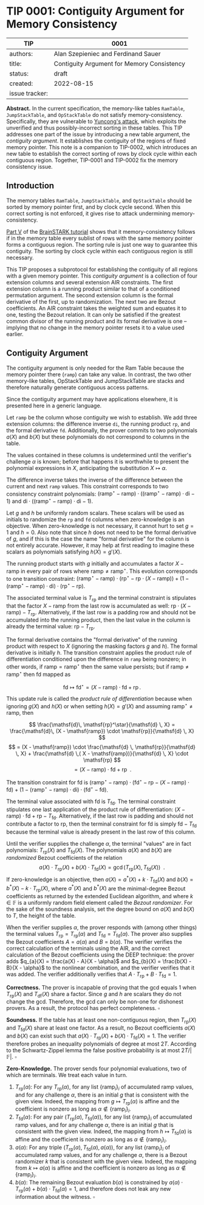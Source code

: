 # TIP 0001: Contiguity Argument for Memory Consistency

| TIP | 0001 |
|-|-|
| authors: | Alan Szepieniec and Ferdinand Sauer |
| title: | Contiguity Argument for Memory Consistency |
| status: | draft |
| created: | 2022-08-15 |
| issue tracker: |  |

**Abstract.** In the current specification, the memory-like tables `RamTable`, `JumpStackTable`, and `OpStackTable` do not satisfy memory-consistency. Specifically, they are vulnerable to [Yuncong's attack](https://github.com/TritonVM/triton-vm/issues/12), which exploits the unverified and thus possibly-incorrect sorting in these tables. This TIP addresses one part of the issue by introducing a new table argument, the *contiguity argument*. It establishes the contiguity of the regions of fixed memory pointer. This note is a companion to TIP-0002, which introduces an new table to establish the correct sorting of rows by clock cycle within each contiguous region. Together, TIP-0001 and TIP-0002 fix the memory consistency issue.

## Introduction

The memory tables `RamTable`, `JumpStackTable`, and `OpStackTable` should be sorted by memory pointer first, and by clock cycle second. When this correct sorting is not enforced, it gives rise to attack undermining memory-consistency.

[Part V](https://aszepieniec.github.io/stark-brainfuck/attack) of the [BrainSTARK tutorial](https://aszepieniec.github.io/stark-brainfuck/) shows that it memory-consistency follows if in the memory table every sublist of rows with the same memory pointer forms a contiguous region. The sorting rule is just one way to guarantee this contiguity. The sorting by clock cycle within each contiguous region is still necessary.

This TIP proposes a subprotocol for establishing the contiguity of all regions with a given memory pointer. This *contiguity argument* is a collection of four extension columns and several extension AIR constraints. The first extension column is a running product similar to that of a conditioned permutation argument. The second extension column is the formal derivative of the first, up to randomization. The next two are Bezout coefficients. An AIR constraint takes the weighted sum and equates it to one, testing the Bezout relation. It can only be satisfied if the greatest common divisor of the running product and its formal derivative is one – implying that no change in the memory pointer resets it to a value used earlier.

## Contiguity Argument

The contiguity argument is only needed for the Ram Table because the memory pointer there (`ramp`) can take any value. In contrast, the two other memory-like tables, OpStackTable and JumpStackTable are stacks and therefore naturally generate contiguous access patterns.

Since the contiguity argument may have applications elsewhere, it is presented here in a generic language.

Let `ramp` be the column whose contiguity we wish to establish. We add three extension columns: the difference inverse `di`, the running product `rp`, and the formal derivative `fd`. Additionally, the prover commits to two polynomials $a(X)$ and $b(X)$ but these polynomials do not correspond to columns in the table.

The values contained in these columns is undetermined until the verifier's challenge $\alpha$ is known; before that happens it is worthwhile to present the polynomial expressions in $X$, anticipating the substitution $X \mapsto \alpha$.

The difference inverse takes the inverse of the difference between the current and next `ramp` values. This constraint corresponds to two consistency constraint polynomials: $(\mathsf{ramp}^\star - \mathsf{ramp})\cdot((\mathsf{ramp}^\star - \mathsf{ramp}) \cdot \mathsf{di} - 1)$ and $\mathsf{di}\cdot((\mathsf{ramp}^\star - \mathsf{ramp}) \cdot \mathsf{di} - 1)$.

Let $g$ and $h$ be uniformly random scalars. These scalars will be used as initials to randomize the `rp` and `fd` columns when zero-knowledge is an objective. When zero-knowledge is not necessary, it cannot hurt to set $g = 1$ and $h=0$. Also note that since $h$ does not need to be the formal derivative of $g$, and if this is the case the name "formal derivative" for the column is not entirely accurate. However, it may help at first reading to imagine these scalars as polynomials satisfying $h(X) = g'(X)$.

The running product starts with $g$ initially and accumulates a factor $X - \mathsf{ramp}$ in every pair of rows where $\mathsf{ramp} \neq \mathsf{ramp}^\star$. This evolution corresponds to one transition constraint: $(\mathsf{ramp}^\star - \mathsf{ramp}) \cdot (\mathsf{rp}^\star - \mathsf{rp} \cdot (X - \mathsf{ramp})) + (1 -(\mathsf{ramp}^\star -\mathsf{ramp}) \cdot \mathsf{di}) \cdot (\mathsf{rp}^\star - \mathsf{rp})$.

The associated terminal value is $T_{\mathsf{rp}}$ and the terminal constraint is stipulates that the factor $X - \mathsf{ramp}$ from the last row is accumulated as well: $\mathsf{rp} \cdot (X - \mathsf{ramp}) - T_{\mathsf{rp}}$. Alternatively, if the last row is a padding row and should not be accumulated into the running product, then the last value in the column is already the terminal value: $\mathsf{rp} - T_{\mathsf{rp}}$.

The formal derivative contains the "formal derivative" of the running product with respect to $X$ (ignoring the masking factors $g$ and $h$). The formal derivative is initially $h$. The transition constraint applies the product rule of differentiation conditioned upon the difference in `ramp` being nonzero; in other words, if $\mathsf{ramp} = \mathsf{ramp}^\star$ then the same value persists; but if $\mathsf{ramp} \neq \mathsf{ramp}^\star$ then $\mathsf{fd}$ mapped as

$$ \mathsf{fd} \mapsto \mathsf{fd}^ \star = (X - \mathsf{ramp}) \cdot \mathsf{fd} + \mathsf{rp} \, . $$

This update rule is called the *product rule of differentiation* because when ignoring $g(X)$ and $h(X)$ or when setting $h(X) = g'(X)$ and assuming $\mathsf{ramp}^\star \neq \mathsf{ramp}$, then

$$ \frac{\mathsf{d}\, \mathsf{rp}^\star}{\mathsf{d} \, X} = \frac{\mathsf{d}\, (X - \mathsf{ramp}) \cdot \mathsf{rp}}{\mathsf{d} \, X} $$
$$ = (X - \mathsf{ramp}) \cdot \frac{\mathsf{d} \, \mathsf{rp}}{\mathsf{d} \, X} + \frac{\mathsf{d} \,( X - \mathsf{ramp})}{\mathsf{d} \, X} \cdot \mathsf{rp} $$
$$ = (X - \mathsf{ramp}) \cdot \mathsf{fd} +\mathsf{rp} \enspace . $$

The transition constraint for $\mathsf{fd}$ is $(\mathsf{ramp}^\star - \mathsf{ramp}) \cdot (\mathsf{fd}^\star - \mathsf{rp} - (X - \mathsf{ramp}) \cdot \mathsf{fd}) + (1 -(\mathsf{ramp}^\star -\mathsf{ramp}) \cdot \mathsf{di}) \cdot (\mathsf{fd}^\star - \mathsf{fd})$.

The terminal value associated with $\mathsf{fd}$ is $T_{\mathsf{fd}}$. The terminal constraint stipulates one last application of the product rule of differentiation: $(X - \mathsf{ramp}) \cdot \mathsf{fd} + \mathsf{rp} - T_{\mathsf{fd}}$. Alternatively, if the last row is padding and should not contribute a factor to $\mathsf{rp}$, then the terminal constraint for $\mathsf{fd}$ is simply $\mathsf{fd} - T_{\mathsf{fd}}$ because the terminal value is already present in the last row of this column.

Until the verifier supplies the challenge $\alpha$, the terminal "values" are in fact polynomials: $T_{\mathsf{rp}}(X)$ and $T_{\mathsf{fd}}(X)$. The polynomials $a(X)$ and $b(X)$ are *randomized* Bezout coefficients of the relation
$$ a(X) \cdot T_{\mathsf{rp}}(X) + b(X) \cdot T_{\mathsf{fd}}(X) = \gcd(T_{\mathsf{rp}}(X),T_{\mathsf{fd}}(X)) \enspace .$$
If zero-knowledge is an objective, then $a(X) = a^*(X) + k \cdot T_{\mathsf{fd}}(X)$ and $b(X) = b^*(X) - k \cdot T_{\mathsf{rp}}(X)$, where $a^*(X)$ and $b^*(X)$ are the minimal-degree Bezout coefficients as returned by the extended Euclidean algorithm, and where $k \in \mathbb{F}$ is a uniformly random field element called the *Bezout randomizer*. For the sake of the soundness analysis, set the degree bound on $a(X)$ and $b(X)$ to $T$, the height of the table.

When the verifier supplies $\alpha$, the prover responds with (among other things) the terminal values $T_{\mathsf{rp}} = T_{\mathsf{rp}}(\alpha)$ and $T_{\mathsf{fd}} = T_{\mathsf{fd}}(\alpha)$. The prover also supplies the Bezout coefficients $A = a(\alpha)$ and $B = b(\alpha)$. The verifier verifies the correct calculation of the terminals using the AIR, and the correct calculation of the Bezout coefficients using the DEEP technique: the prover adds $q_{a}(X) = \frac{a(X) - A}{X - \alpha}$ and $q_{b}(X) = \frac{b(X) - B}{X - \alpha}$ to the nonlinear combination, and the verifier verifies that it was added. The verifier additionally verifies that $A \cdot T_{\mathsf{rp}} + B \cdot T_{\mathsf{fd}} = 1$.

**Correctness.** The prover is incapable of proving that the gcd equals 1 when $T_{\mathsf{rp}}(X)$ and $T_{\mathsf{df}}(X)$ share a factor. Since $g$ and $h$ are scalars they do not change the gcd. Therefore, the gcd can only be non-one for dishonest provers. As a result, the protocol has perfect completeness. $\square$

**Soundness.** If the table has at least one non-contiguous region, then $T_{\mathsf{rp}}(X)$ and $T_{\mathsf{fd}}(X)$ share at least one factor. As a result, no Bezout coefficients $a(X)$ and $b(X)$ can exist such that $a(X)\cdot T_{\mathsf{rp}}(X) + b(X) \cdot T_{\mathsf{fd}}(X) = 1$. The verifier therefore probes an inequality polynomials of degree at most $2T$. According to the Schwartz-Zippel lemma the false positive probability is at most $2T / |\mathbb{F}|$. $\square$

**Zero-Knowledge.** The prover sends four polynomial evaluations, two of which are terminals. We treat each value in turn.
 1. $T_{\mathsf{rp}}(\alpha)$: For any $T_{\mathsf{rp}}(\alpha)$, for any list $\lbrace \mathsf{ramp}_i \rbrace_i$ of accumulated $\mathsf{ramp}$ values, and for any challenge $\alpha$, there is an initial $g$ that is consistent with the given view. Indeed, the mapping from $g \mapsto T_{\mathsf{rp}}(\alpha)$ is affine and the coefficient is nonzero as long as $\alpha \not \in \lbrace\mathsf{ramp}_i\rbrace_i$.
 2. $T_ {\mathsf{fd}}(\alpha)$: For any pair $(T_ {\mathsf{rp}}(\alpha), T_ {\mathsf{fd}}(\alpha))$, for any list $\lbrace \mathsf{ramp}_ i \rbrace_ i$ of accumulated $\mathsf{ramp}$ values, and for any challenge $\alpha$, there is an initial $g$ that is consistent with the given view. Indeed, the mapping from $h \mapsto T_ {\mathsf{fd}}(\alpha)$ is affine and the coefficient is nonzero as long as $\alpha \not \in \lbrace\mathsf{ramp}_ i\rbrace_ i$.
 3. $a(\alpha)$: For any triple $(T_{\mathsf{rp}}(\alpha), T_{\mathsf{fd}}(\alpha), a(\alpha))$, for any list $\lbrace \mathsf{ramp}_i \rbrace_i$ of accumulated $\mathsf{ramp}$ values, and for any challenge $\alpha$, there is a Bezout randomizer $k$ that is consistent with the given view. Indeed, the mapping from $k \mapsto a(\alpha)$ is affine and the coefficient is nonzero as long as $\alpha \not \in \lbrace\mathsf{ramp}_i\rbrace_i$.
 4. $b(\alpha)$: The remaining Bezout evaluation $b(\alpha)$ is constrained by $a(\alpha) \cdot T_{\mathsf{rp}}(\alpha) + b(\alpha) \cdot T_{\mathsf{fd}}(\alpha) = 1$, and therefore does not leak any new information about the witness. $\square$
